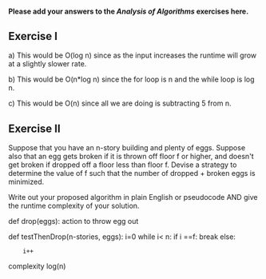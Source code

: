 #### Please add your answers to the ***Analysis of  Algorithms*** exercises here.

## Exercise I

a) This would be O(log n) since as the input increases the runtime will grow at a slightly slower rate.


b) This would be O(n*log n) since the for loop is n and the while loop is log n.


c) This would be O(n) since all we are doing is subtracting 5 from n.

## Exercise II
Suppose that you have an n-story building and plenty of eggs. Suppose also that an egg gets broken if it is thrown off floor f or higher, and doesn't get broken if dropped off a floor less than floor f. Devise a strategy to determine the value of f such that the number of dropped + broken eggs is minimized.

Write out your proposed algorithm in plain English or pseudocode AND give the runtime complexity of your solution.

def drop(eggs):
    action to throw egg out

def testThenDrop(n-stories, eggs):
    i=0
    while i< n:
        if i ==f:
            break
        else:
            <!-- drop(eggs) -->
            
        i++

complexity log(n)
